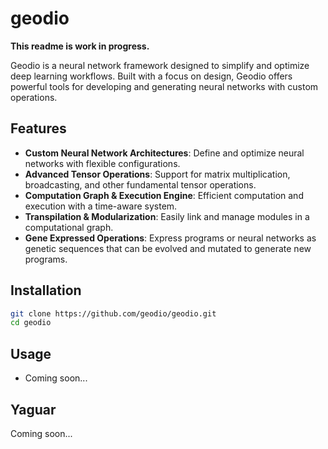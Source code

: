 # geodio
**This readme is work in progress.**

Geodio is a neural network framework designed to simplify and optimize deep learning workflows. Built with a focus on design, Geodio offers powerful tools for developing and generating neural networks with custom operations.

## Features

- **Custom Neural Network Architectures**: Define and optimize neural networks with flexible configurations.
- **Advanced Tensor Operations**: Support for matrix multiplication, broadcasting, and other fundamental tensor operations.
- **Computation Graph & Execution Engine**: Efficient computation and execution with a time-aware system.
- **Transpilation & Modularization**: Easily link and manage modules in a computational graph.
- **Gene Expressed Operations**: Express programs or neural networks as genetic sequences that can be evolved and mutated to generate new programs.

## Installation

```bash
git clone https://github.com/geodio/geodio.git
cd geodio
```

## Usage

- Coming soon...

## Yaguar

Coming soon...
